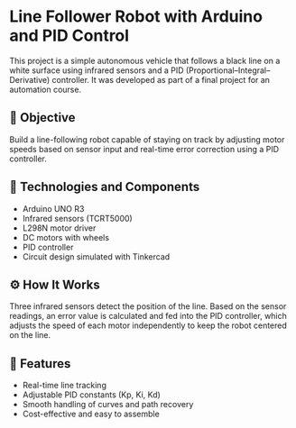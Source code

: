 # Line Follower Robot with Arduino and PID Control

This project is a simple autonomous vehicle that follows a black line on a white surface using infrared sensors and a PID (Proportional–Integral–Derivative) controller. It was developed as part of a final project for an automation course.

## 🎯 Objective

Build a line-following robot capable of staying on track by adjusting motor speeds based on sensor input and real-time error correction using a PID controller.

## 🔧 Technologies and Components

- Arduino UNO R3
- Infrared sensors (TCRT5000)
- L298N motor driver
- DC motors with wheels
- PID controller
- Circuit design simulated with Tinkercad

## ⚙️ How It Works

Three infrared sensors detect the position of the line. Based on the sensor readings, an error value is calculated and fed into the PID controller, which adjusts the speed of each motor independently to keep the robot centered on the line.

## 📝 Features

- Real-time line tracking
- Adjustable PID constants (Kp, Ki, Kd)
- Smooth handling of curves and path recovery
- Cost-effective and easy to assemble
